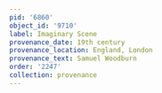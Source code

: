 ```yaml
---
pid: '6860'
object_id: '9710'
label: Imaginary Scene
provenance_date: 19th century
provenance_location: England, London
provenance_text: Samuel Woodburn
order: '2247'
collection: provenance
---
```

